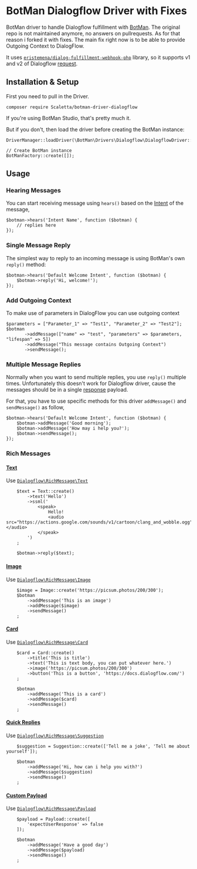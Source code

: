 # BotMan Dialogflow Driver with Fixes

BotMan driver to handle Dialogflow fulfillment with [BotMan](https://github.com/botman/botman).
The original repo is not maintained anymore, no answers on pullrequests. As for that reason i forked it with fixes.
The main fix right now is to be able to provide Outgoing Context to DialogFlow.

It uses [`eristemena/dialog-fulfillment-webhook-php`](https://github.com/eristemena/dialog-fulfillment-webhook-php) library, so it supports v1 and v2 of Dialogflow [request](https://dialogflow.com/docs/reference/v2-comparison).

## Installation & Setup

First you need to pull in the Driver. 

```
composer require Scaletta/botman-driver-dialogflow
```

If you're using BotMan Studio, that's pretty much it.

But if you don't, then load the driver before creating the BotMan instance:

```
DriverManager::loadDriver(\BotMan\Drivers\Dialogflow\DialogflowDriver::class);

// Create BotMan instance
BotManFactory::create([]);
```

## Usage

### Hearing Messages

You can start receiving message using `hears()` based on the [Intent](https://dialogflow.com/docs/intents) of the message,

```
$botman->hears('Intent Name', function ($botman) {
    // replies here
});
```

### Single Message Reply

The simplest way to reply to an incoming message is using BotMan's own `reply()` method:

```
$botman->hears('Default Welcome Intent', function ($botman) {
    $botman->reply('Hi, welcome!');
});
```

### Add Outgoing Context

To make use of parameters in DialogFlow you can use outgoing context

```
$parameters = ["Parameter_1" => "Test1", "Parameter_2" => "Test2"];
$botman
       ->addMessage(["name" => "test", "parameters" => $parameters, "lifespan" => 5])
       ->addMessage("This message contains Outgoing Context")
       ->sendMessage();
```

### Multiple Message Replies

Normally when you want to send multiple replies, you use `reply()` multiple times. Unfortunately this doesn't work for Dialogflow driver, cause the messages should be in a single [response](https://dialogflow.com/docs/fulfillment#response) payload.

For that, you have to use specific methods for this driver `addMessage()` and `sendMessage()` as follow,

```
$botman->hears('Default Welcome Intent', function ($botman) {
    $botman->addMessage('Good morning');
    $botman->addMessage('How may i help you?');
    $botman->sendMessage();
});
```

### Rich Messages

#### [Text](https://dialogflow.com/docs/rich-messages#text)

Use [`Dialogflow\RichMessage\Text`](https://github.com/eristemena/dialog-fulfillment-webhook-php/blob/master/docs/RichMessage/Text.md)

```
    $text = Text::create()
        ->text('Hello')
        ->ssml('
            <speak>
                Hello!
                <audio src="https://actions.google.com/sounds/v1/cartoon/clang_and_wobble.ogg"></audio>
            </speak>
        ')
    ;

    $botman->reply($text);
```

#### [Image](https://dialogflow.com/docs/rich-messages#image)

Use [`Dialogflow\RichMessage\Image`](https://github.com/eristemena/dialog-fulfillment-webhook-php/blob/master/docs/RichMessage/Image.md)

```
    $image = Image::create('https://picsum.photos/200/300');
    $botman
        ->addMessage('This is an image')
        ->addMessage($image)
        ->sendMessage()
    ;
```

#### [Card](https://dialogflow.com/docs/rich-messages#card)

Use [`Dialogflow\RichMessage\Card`](https://github.com/eristemena/dialog-fulfillment-webhook-php/blob/master/docs/RichMessage/Card.md)

```
    $card = Card::create()
        ->title('This is title')
        ->text('This is text body, you can put whatever here.')
        ->image('https://picsum.photos/200/300')
        ->button('This is a button', 'https://docs.dialogflow.com/')
    ;

    $botman
        ->addMessage('This is a card')
        ->addMessage($card)
        ->sendMessage()
    ;
```

#### [Quick Replies](https://dialogflow.com/docs/rich-messages#quick_replies)

Use [`Dialogflow\RichMessage\Suggestion`](https://github.com/eristemena/dialog-fulfillment-webhook-php/blob/master/docs/RichMessage/Suggestion.md)

```
    $suggestion = Suggestion::create(['Tell me a joke', 'Tell me about yourself']);

    $botman
        ->addMessage('Hi, how can i help you with?')
        ->addMessage($suggestion)
        ->sendMessage()
    ;
```

#### [Custom Payload](https://dialogflow.com/docs/rich-messages#custom_payload)

Use [`Dialogflow\RichMessage\Payload`](https://github.com/eristemena/dialog-fulfillment-webhook-php/blob/master/docs/RichMessage/Payload.md)

```
    $payload = Payload::create([
        'expectUserResponse' => false
    ]);

    $botman
        ->addMessage('Have a good day')
        ->addMessage($payload)
        ->sendMessage()
    ;
```
